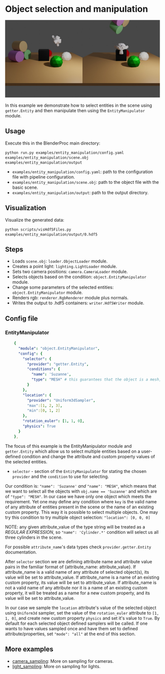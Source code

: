 # Object selection and manipulation

![](rendering.jpg)

In this example we demonstrate how to select entities in the scene using `getter.Entity` and then manipulate then using the `EntityManipulator` module.

## Usage

Execute this in the BlenderProc main directory:

```
python run.py examples/entity_manipulation/config.yaml examples/entity_manipulation/scene.obj examples/entity_manipulation/output
```

* `examples/entity_manipulation/config.yaml`: path to the configuration file with pipeline configuration.
* `examples/entity_manipulation/scene.obj`: path to the object file with the basic scene.
* `examples/entity_manipulation/output`: path to the output directory.

## Visualization

Visualize the generated data:

```
python scripts/visHdf5Files.py examples/entity_manipulation/output/0.hdf5
```

## Steps

* Loads `scene.obj`: `loader.ObjectLoader` module.
* Creates a point light: `lighting.LightLoader` module.
* Sets two camera positions: `camera.CameraLoader` module.
* Selects objects based on the condition: `object.EntityManipulator` module.
* Change some parameters of the selected entities: `object.EntityManipulator` module.
* Renders rgb: `renderer.RgbRenderer` module plus normals.
* Writes the output to .hdf5 containers: `writer.Hdf5Writer` module.

## Config file

### EntityManipulator

```yaml
    {
      "module": "object.EntityManipulator",
      "config": {
        "selector": {
          "provider": "getter.Entity",
          "conditions": {
            "name": 'Suzanne',
            "type": "MESH" # this guarantees that the object is a mesh, and not for example a camera
          }
        },
        "location": {
          "provider": "Uniform3dSampler",
          "max":[1, 2, 3],
          "min":[0, 1, 2]
        },
        "rotation_euler": [1, 1, 0],
        "physics": True
      }
    },
```

The focus of this example is the EntityManipulator module and `getter.Entity` which allow us to select multiple entities based on a user-defined condition and change the attribute and custom property values of the selected entities.
* `selector` - section of the `EntityManipulator` for stating the chosen `provider` and the `condition` to use for selecting.

Our condition is: `"name": 'Suzanne'` *and* `"name": "MESH"`, which means that we want to select all the objects with `obj.name == 'Suzanne'` and which are of `"type": "MESH"`. In our case we have only one object which meets the requirement.
Yet one may define any condition where `key` is the valid name of any attribute of entities present in the scene or the name of an existing custom property.
This way it is possible to select multiple objects. One may try this condition to try multiple object selection: `"location": [0, 0, 0]`

NOTE: any given attribute_value of the type string will be treated as a *REGULAR EXPRESSION*, so `"name": 'Cylinder.*'` condition will select us all three cylinders in the scene.

For possible `attribute_name`'s data types check `provider.getter.Entity` documentation.

After `selector` section we are defining attribute name and attribute value pairs in the familiar format of {attribute_name: attribute_value}.
If attribute_name is a valid name of any attribute of selected object(s), its value will be set to attribute_value.
If attribute_name is a name of an existing custom property, its value will be set to attribute_value.
If attribute_name is not a valid name of any attribute nor it is a name of an existing custom property, it will be treated as a name for a new custom property, and its value will be set to attribute_value.

In our case we sample the `location` attribute's value of the selected object using `Uniform3d` sampler, set the value of the `rotation_euler` attribute to `[1, 1, 0]`, and create new custom property `physics` and set it's value to `True`.
By default for each selected object defined samplers will be called. 
If one wants to have values sampled once and have them set to defined attribute/properties, set `"mode": "all"` at the end of this section. 

## More examples

* [camera_sampling](../camera_sampling): More on sampling for cameras.
* [light_sampling](../light_sampling): More on sampling for lights.
